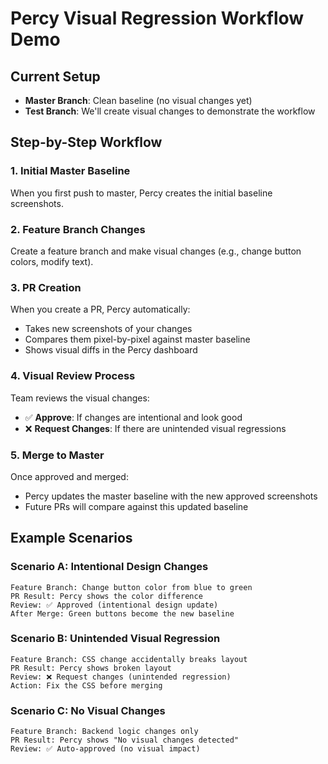 # Percy Visual Regression Workflow Demo

## Current Setup
- **Master Branch**: Clean baseline (no visual changes yet)
- **Test Branch**: We'll create visual changes to demonstrate the workflow

## Step-by-Step Workflow

### 1. Initial Master Baseline
When you first push to master, Percy creates the initial baseline screenshots.

### 2. Feature Branch Changes
Create a feature branch and make visual changes (e.g., change button colors, modify text).

### 3. PR Creation
When you create a PR, Percy automatically:
- Takes new screenshots of your changes
- Compares them pixel-by-pixel against master baseline
- Shows visual diffs in the Percy dashboard

### 4. Visual Review Process
Team reviews the visual changes:
- ✅ **Approve**: If changes are intentional and look good
- ❌ **Request Changes**: If there are unintended visual regressions

### 5. Merge to Master
Once approved and merged:
- Percy updates the master baseline with the new approved screenshots
- Future PRs will compare against this updated baseline

## Example Scenarios

### Scenario A: Intentional Design Changes
```
Feature Branch: Change button color from blue to green
PR Result: Percy shows the color difference
Review: ✅ Approved (intentional design update)
After Merge: Green buttons become the new baseline
```

### Scenario B: Unintended Visual Regression
```
Feature Branch: CSS change accidentally breaks layout
PR Result: Percy shows broken layout
Review: ❌ Request changes (unintended regression)
Action: Fix the CSS before merging
```

### Scenario C: No Visual Changes
```
Feature Branch: Backend logic changes only
PR Result: Percy shows "No visual changes detected"
Review: ✅ Auto-approved (no visual impact)
```
